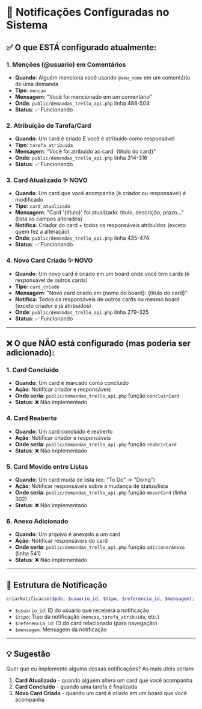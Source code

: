 # 🔔 Notificações Configuradas no Sistema

## ✅ O que ESTÁ configurado atualmente:

### 1. **Menções (@usuario) em Comentários**
- **Quando**: Alguém menciona você usando `@seu_nome` em um comentário de uma demanda
- **Tipo**: `mencao`
- **Mensagem**: "Você foi mencionado em um comentário"
- **Onde**: `public/demandas_trello_api.php` linha 488-504
- **Status**: ✅ Funcionando

### 2. **Atribuição de Tarefa/Card**
- **Quando**: Um card é criado E você é atribuído como responsável
- **Tipo**: `tarefa_atribuida`
- **Mensagem**: "Você foi atribuído ao card: {título do card}"
- **Onde**: `public/demandas_trello_api.php` linha 314-316
- **Status**: ✅ Funcionando

### 3. **Card Atualizado** ✨ NOVO
- **Quando**: Um card que você acompanha (é criador ou responsável) é modificado
- **Tipo**: `card_atualizado`
- **Mensagem**: "Card '{título}' foi atualizado: título, descrição, prazo..." (lista os campos alterados)
- **Notifica**: Criador do card + todos os responsáveis atribuídos (exceto quem fez a alteração)
- **Onde**: `public/demandas_trello_api.php` linha 435-474
- **Status**: ✅ Funcionando

### 4. **Novo Card Criado** ✨ NOVO
- **Quando**: Um novo card é criado em um board onde você tem cards (é responsável de outros cards)
- **Tipo**: `card_criado`
- **Mensagem**: "Novo card criado em {nome do board}: {título do card}"
- **Notifica**: Todos os responsáveis de outros cards no mesmo board (exceto criador e já atribuídos)
- **Onde**: `public/demandas_trello_api.php` linha 279-325
- **Status**: ✅ Funcionando

---

## ❌ O que NÃO está configurado (mas poderia ser adicionado):

### 1. **Card Concluído**
- **Quando**: Um card é marcado como concluído
- **Ação**: Notificar criador e responsáveis
- **Onde seria**: `public/demandas_trello_api.php` função `concluirCard`
- **Status**: ❌ Não implementado

### 4. **Card Reaberto**
- **Quando**: Um card concluído é reaberto
- **Ação**: Notificar criador e responsáveis
- **Onde seria**: `public/demandas_trello_api.php` função `reabrirCard`
- **Status**: ❌ Não implementado

### 5. **Card Movido entre Listas**
- **Quando**: Um card muda de lista (ex: "To Do" → "Doing")
- **Ação**: Notificar responsáveis sobre a mudança de status/lista
- **Onde seria**: `public/demandas_trello_api.php` função `moverCard` (linha 302)
- **Status**: ❌ Não implementado

### 6. **Anexo Adicionado**
- **Quando**: Um arquivo é anexado a um card
- **Ação**: Notificar responsáveis do card
- **Onde seria**: `public/demandas_trello_api.php` função `adicionarAnexo` (linha 541)
- **Status**: ❌ Não implementado

---

## 📝 Estrutura de Notificação

```php
criarNotificacao($pdo, $usuario_id, $tipo, $referencia_id, $mensagem);
```

- `$usuario_id`: ID do usuário que receberá a notificação
- `$tipo`: Tipo da notificação (`mencao`, `tarefa_atribuida`, etc.)
- `$referencia_id`: ID do card relacionado (para navegação)
- `$mensagem`: Mensagem da notificação

---

## 💡 Sugestão

Quer que eu implemente alguma dessas notificações? As mais úteis seriam:
1. **Card Atualizado** - quando alguém altera um card que você acompanha
2. **Card Concluído** - quando uma tarefa é finalizada
3. **Novo Card Criado** - quando um card é criado em um board que você acompanha

